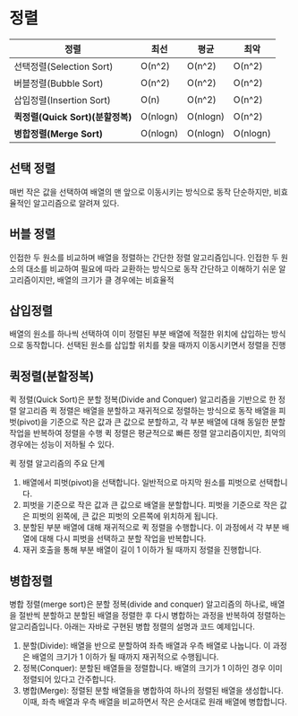 # 정렬

|정렬|	최선|	평균|	최악|
|---------|------------|-------------|---------------|
|선택정렬(Selection Sort)|	O(n^2)	|O(n^2)	|O(n^2)|
|버블정렬(Bubble Sort)|	O(n^2)|	O(n^2)	|O(n^2)|
|삽입정렬(Insertion Sort)|	O(n)|	O(n^2)	|O(n^2)|
|**퀵정렬(Quick Sort)(분할정복)**|	O(nlogn)|	O(nlogn)|	O(n^2)|
|**병합정렬(Merge Sort)**|	O(nlogn)|	O(nlogn)|	O(nlogn)|

## 선택 정렬
매번 작은 값을 선택하여 배열의 맨 앞으로 이동시키는 방식으로 동작
단순하지만, 비효율적인 알고리즘으로 알려져 있다.

## 버블 정렬
인접한 두 원소를 비교하며 배열을 정렬하는 간단한 정렬 알고리즘입니다. 
인접한 두 원소의 대소를 비교하여 필요에 따라 교환하는 방식으로 동작
간단하고 이해하기 쉬운 알고리즘이지만, 배열의 크기가 클 경우에는 비효율적

## 삽입정렬
배열의 원소를 하나씩 선택하여 이미 정렬된 부분 배열에 적절한 위치에 삽입하는 방식으로 동작합니다. 
선택된 원소를 삽입할 위치를 찾을 때까지 이동시키면서 정렬을 진행

## 퀵정렬(분할정복)
퀵 정렬(Quick Sort)은 분할 정복(Divide and Conquer) 알고리즘을 기반으로 한 정렬 알고리즘
퀵 정렬은 배열을 분할하고 재귀적으로 정렬하는 방식으로 동작
배열을 피벗(pivot)을 기준으로 작은 값과 큰 값으로 분할하고, 
각 부분 배열에 대해 동일한 분할 작업을 반복하여 정렬을 수행
퀵 정렬은 평균적으로 빠른 정렬 알고리즘이지만, 최악의 경우에는 성능이 저하될 수 있다.

퀵 정렬 알고리즘의 주요 단계
1. 배열에서 피벗(pivot)을 선택합니다. 일반적으로 마지막 원소를 피벗으로 선택합니다.
2. 피벗을 기준으로 작은 값과 큰 값으로 배열을 분할합니다. 피벗을 기준으로 작은 값은 피벗의 왼쪽에, 큰 값은 피벗의 오른쪽에 위치하게 됩니다.
3. 분할된 부분 배열에 대해 재귀적으로 퀵 정렬을 수행합니다. 이 과정에서 각 부분 배열에 대해 다시 피벗을 선택하고 분할 작업을 반복합니다.
4. 재귀 호출을 통해 부분 배열이 길이 1 이하가 될 때까지 정렬을 진행합니다.

## 병합정렬
병합 정렬(merge sort)은 분할 정복(divide and conquer) 알고리즘의 하나로, 
배열을 절반씩 분할하고 분할된 배열을 정렬한 후 다시 병합하는 과정을 반복하여 정렬하는 알고리즘입니다. 아래는 자바로 구현된 병합 정렬의 설명과 코드 예제입니다.

1. 분할(Divide): 배열을 반으로 분할하여 좌측 배열과 우측 배열로 나눕니다. 이 과정은 배열의 크기가 1 이하가 될 때까지 재귀적으로 수행됩니다.
2. 정복(Conquer): 분할된 배열들을 정렬합니다. 배열의 크기가 1 이하인 경우 이미 정렬되어 있다고 간주합니다.
3. 병합(Merge): 정렬된 분할 배열들을 병합하여 하나의 정렬된 배열을 생성합니다. 이때, 좌측 배열과 우측 배열을 비교하면서 작은 순서대로 원래 배열에 병합합니다.
